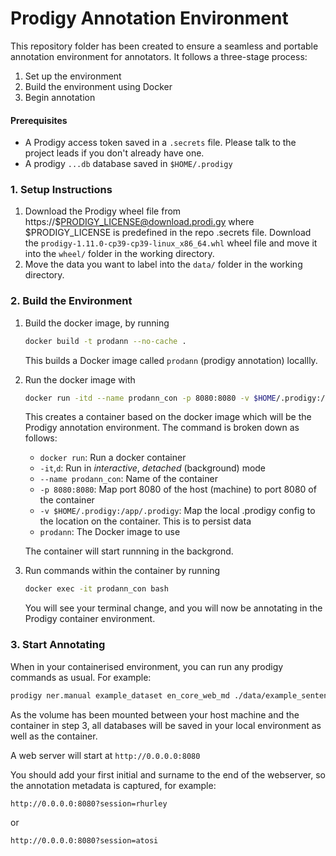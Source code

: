 # Prodigy Annotation Environment

This repository folder has been created to ensure a seamless and portable annotation environment for annotators.
It follows a three-stage process:
1. Set up the environment
2. Build the environment using Docker
3. Begin annotation

#### Prerequisites

- A Prodigy access token saved in a `.secrets` file. Please talk to the project leads if you don't already have one.
- A prodigy `...db` database saved in `$HOME/.prodigy`

### 1. Setup Instructions

1. Download the Prodigy wheel file from https://$PRODIGY_LICENSE@download.prodi.gy where $PRODIGY_LICENSE is predefined in the repo .secrets file. Download the `prodigy-1.11.0-cp39-cp39-linux_x86_64.whl` wheel file and move it into the `wheel/` folder in the working directory.
2. Move the data you want to label into the `data/` folder in the working directory.


### 2. Build the Environment

1. Build the docker image, by running
    ```bash
    docker build -t prodann --no-cache .
    ```
    This builds a Docker image called `prodann` (prodigy annotation) locallly.

2. Run the docker image with
    ```bash
    docker run -itd --name prodann_con -p 8080:8080 -v $HOME/.prodigy:/app/.prodigy prodann
    ```

    This creates a container based on the docker image which will be the Prodigy annotation environment.
    The command is broken down as follows:
    * `docker run`: Run a docker container
    * `-it`,`d`: Run in _interactive_, _detached_ (background) mode
    * `--name prodann_con`: Name of the container
    * `-p 8080:8080`: Map port 8080 of the host (machine) to port 8080 of the container
    * `-v $HOME/.prodigy:/app/.prodigy`: Map the local .prodigy config to the location on the container. This is to persist data
    * `prodann`: The Docker image to use

    The container will start runnning in the backgrond.

3. Run commands within the container by running

    ```bash
    docker exec -it prodann_con bash
    ```

    You will see your terminal change, and you will now be annotating in the Prodigy container environment.

### 3. Start Annotating

When in your containerised environment, you can run any prodigy commands as usual. For example:
```bash
prodigy ner.manual example_dataset en_core_web_md ./data/example_sentences.jsonl --label LABEL1,LABEL2,LABEL3
```
As the volume has been mounted between your host machine and the container in step 3, all databases will be saved in your local environment as well as the container.

A web server will start at `http://0.0.0.0:8080`

You should add your first initial and surname to the end of the webserver, so the annotation metadata is captured, for example:

`http://0.0.0.0:8080?session=rhurley`

or

`http://0.0.0.0:8080?session=atosi`
